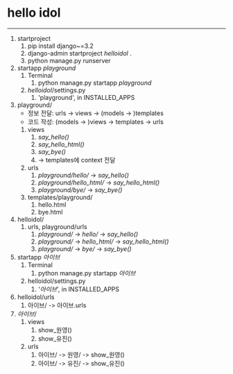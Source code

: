 # hello idol

---
1. startproject
   1. pip install django~=3.2
   2. django-admin startproject _helloidol_ .
   3. python manage.py runserver
2. startapp _playground_
   1. Terminal
      1. python manage.py startapp _playground_
   2. _helloidol_/settings.py
      1. 'playground',  in INSTALLED_APPS
3. playground/
   - 정보 전달: urls -> views -> (models -> )templates
   - 코드 작성: (models -> )views -> templates -> urls
   1. views
      1. _say_hello()_
      2. _say_hello_html()_
      3. _say_bye()_
      4. -> templates에 context 전달
   2. urls
      1. _playground/hello/_ -> _say_hello()_
      2. _playground/hello_html/_ -> _say_hello_html()_
      3. _playground/bye/_ -> _say_bye()_
   3. templates/playground/
      1. hello.html
      2. bye.html
4. helloidol/
   1. urls, playground/urls
      1. _playground/_ -> _hello/_ -> _say_hello()_
      2. _playground/_ -> _hello_html/_ -> _say_hello_html()_
      3. _playground/_ -> _bye/_ -> _say_bye()_
5. startapp _아이브_
   1. Terminal
      1. python manage.py startapp _아이브_
   2. helloidol/settings.py
      1. '_아이브_', in INSTALLED_APPS
6. helloidol/urls
   1. 아이브/ -> 아이브.urls
7. _아이브_/
   1. views
      1. show_원영()
      2. show_유진()
   2. urls
      1. 아이브/ -> 원영/ -> show_원영()
      2. 아이브/ -> 유진/ -> show_유진()